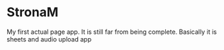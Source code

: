 # StronaM
My first actual page app. It is still far from being complete. Basically it is sheets and audio upload app
